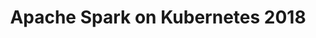 ---
title: "Apache Spark on Kubernetes 2018"
description: "Have you ever wondered how to implement your own operator pattern for you service X in Kubernetes? You can learn this in this session and see an example of open-source project that does spawn Apache Spark clusters on Kubernetes and OpenShift following the pattern. You will leave this talk with a better understanding of how spark-on-k8s native scheduling mechanism can be leveraged and how you can wrap your own service into operator pattern not only in Go lang but also in Java. Let's make the data science more scalable in a cloud native fashion."
link: "https://www.openslava.sk/2018/#/program/ee9682f2-af51-49f5-9fde-99ca4c1e2ce6"
tags: ["spark", "OpenSlava", "openshift", "notebook"]
weight: 60
year: 2018
draft: false
---